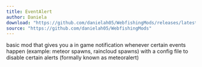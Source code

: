 ```yaml
---
title: EventAlert
author: Daniela
download: "https://github.com/danielah05/WebfishingMods/releases/latest/download/EventAlert.zip"
source: "https://github.com/danielah05/WebfishingMods"
---
```


basic mod that gives you a in game notification whenever certain events happen (example: meteor spawns, raincloud spawns) with a config file to disable certain alerts (formally known as meteoralert)
